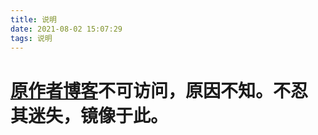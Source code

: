 ```yaml
---
title: 说明
date: 2021-08-02 15:07:29
tags: 说明
---
```


# [原作者博客](http://litten.me)不可访问，原因不知。不忍其迷失，镜像于此。